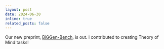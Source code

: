 ```yaml
---
layout: post
date: 2024-06-30 
inline: true
related_posts: false
---
```

Our new preprint, [BiGGen-Bench](https://arxiv.org/abs/2406.05761), is out. I contributed to creating Theory of Mind tasks!